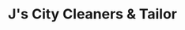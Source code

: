 ---
title: "J's City Cleaners & Tailor"
url: /allentown/js-city-cleaners-und-tailor/
shop: Wäscherei
---